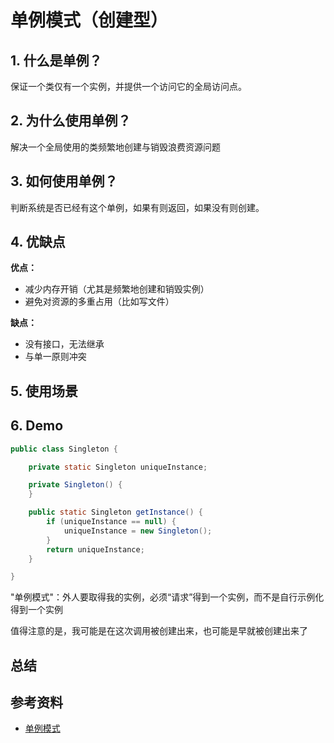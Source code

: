 # 单例模式（创建型）



## 1. 什么是单例？

保证一个类仅有一个实例，并提供一个访问它的全局访问点。





## 2. 为什么使用单例？

解决一个全局使用的类频繁地创建与销毁浪费资源问题





## 3. 如何使用单例？

判断系统是否已经有这个单例，如果有则返回，如果没有则创建。





## 4. 优缺点

**优点：**

- 减少内存开销（尤其是频繁地创建和销毁实例）
- 避免对资源的多重占用（比如写文件）



**缺点：**

- 没有接口，无法继承
- 与单一原则冲突



## 5. 使用场景









## 6. Demo

```java
public class Singleton {

    private static Singleton uniqueInstance;

    private Singleton() {
    }

    public static Singleton getInstance() {
        if (uniqueInstance == null) {
            uniqueInstance = new Singleton();
        }
        return uniqueInstance;
    }

}
```



"单例模式"：外人要取得我的实例，必须“请求”得到一个实例，而不是自行示例化得到一个实例

值得注意的是，我可能是在这次调用被创建出来，也可能是早就被创建出来了





















## 总结












## 参考资料

- [单例模式](https://www.runoob.com/design-pattern/singleton-pattern.html)